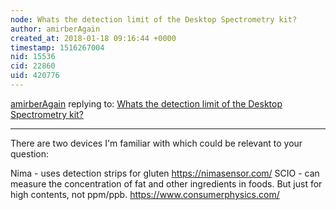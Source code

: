 ```yaml
---
node: Whats the detection limit of the Desktop Spectrometry kit?
author: amirberAgain
created_at: 2018-01-18 09:16:44 +0000
timestamp: 1516267004
nid: 15536
cid: 22860
uid: 420776
---
```




[amirberAgain](../profile/amirberAgain) replying to: [Whats the detection limit of the Desktop Spectrometry kit?](../notes/partyparrot4eva/01-17-2018/whats-the-detection-limit-of-the-desktop-spectrometry-kit)

----
There are two devices I'm familiar with which could be relevant to your question:

Nima - uses detection strips for gluten https://nimasensor.com/
SCIO - can measure the concentration of fat and other ingredients in foods. But just for high contents, not ppm/ppb. https://www.consumerphysics.com/